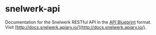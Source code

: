snelwerk-api
============

Documentation for the Snelwerk RESTful API in the [API Blueprint](http://apiblueprint.org/) format. Visit [http://docs.snelwerk.apiary.io/](http://docs.snelwerk.apiary.io/).

